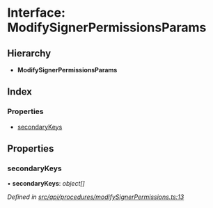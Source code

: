 # Interface: ModifySignerPermissionsParams

## Hierarchy

* **ModifySignerPermissionsParams**

## Index

### Properties

* [secondaryKeys](modifysignerpermissionsparams.md#secondarykeys)

## Properties

###  secondaryKeys

• **secondaryKeys**: *object[]*

*Defined in [src/api/procedures/modifySignerPermissions.ts:13](https://github.com/PolymathNetwork/polymesh-sdk/blob/a0872cf4/src/api/procedures/modifySignerPermissions.ts#L13)*
